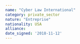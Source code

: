 ```yaml
---
name: "Cyber Law International"
category: private_sector
nature: "Entreprise"
nationality: USA
alliance: 
date_signed: '2018-11-12'
---
```

    